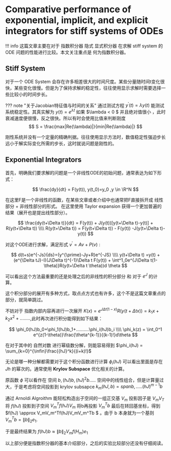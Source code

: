 # Comparative performance of exponential, implicit, and explicit integrators for stiff systems of ODEs

!!! info
    这篇文章主要在对于 指数积分器 隐式 显式积分器 在求解 stiff system 的 ODE 问题的性能进行比较。本文关注重点是 何为指数积分器。

## Stiff System
对于一个 ODE System 会存在许多相差很大的时间尺度。某些分量随时间t变化很快，某些变化很慢。但是为了保持求解的稳定性，往往使用显示求解时需要选择一些比较小的时间步长。

??? note "关于Jacobian特征值与时间的关系"
    通过测试方程 $y^{\prime}(t) = \lambda y(t)$ 能测试系统稳定性。其真实解为 $y(t) = e^{\lambda t}$ 如果 $\lambda < 0 $ 并且绝对值很小 ，此时衰减速度便很慢，反之很快。所以有时会使用比值来判断刚度
    $$
    S = \frac{max|Re(\lambda)|}{min|Re(\lambda)|}
    $$

刚性系统并没有一个定量的精确判据。往往使用显示方法时，数值稳定性强迫步长远小于解实际变化所需的步长，这时就说问题是刚性的。

## Exponential Integrators

首先，明确我们要求解的问题是一个非线性ODE的初始问题，通常表达为如下形式：

$$
\frac{dy}{dt} = F(y(t)),  y(t_0)=y_0 ,y  \in \R^N
$$

在这里F是一个非线性的函数，在某些文章或者介绍中也通常把F直接拆开成 线性部分 + 非线性部分的形式。 在这里使用 Taylor expansion 获得一个更加普遍的结果（展开也是提出线性部分）。

$$
\frac{dy(t+\Delta t)}{dt} = F(y(t)) + J(y(t))[y(t+\Delta t)-y(t)] + R(y(t+\Delta t)) \\\\
R(y(t+\Delta t)) = F(y(t+\Delta t)) - F(y(t)) -J(y(t+\Delta t)-y(t))
$$

对这个ODE进行求解，满足形式 $v^{\prime} = Av+P(v)$ :

$$
d(t+s)e^{-Js}{ds}=(y^{\prime}-Jy+R)e^{-JS} \\\\
y(t+\Delta t) =y(t) + (e^{\Delta tJ}-I)(J\Delta t)^{-1}\Delta t F(y(t)) + \int^1_0e^{J\Delta t(1-\theta)}R(y(t+\Delta t \theta))d \theta
$$

可以看出这个方法最重要的还是处理之后的非线性的积分部分 和 对于 $e^{J}$ 的计算。


这个积分部分的展开有多种方式，取点点方式也有许多，这个不是这篇文章重点的部分，就简单跳过。

不妨对于 指数内部内容再进行一次展开 $K(x) =e^{J\Delta t(1-x)}R(y(t+\Delta t x)) = k_1x+k_2x^2+........$,此时再次进行积分能得到如下结果：

$$
\phi_0(hJ)b_0+\phi_1(hJ)b_1+..........\phi_i(hJ)b_i \\\\
\phi_k(z) = \int_0^1 e^{z(1-\theta)}\frac{\theta^{k-1}}{(k-1)!}d\theta
$$

在对于其中的 自然对数 进行幂级数分解，则能容易得到 $\phi_i(hJ) = \sum_{k=0}^{\infin}\frac{{hJ}^k}{(i+k)!}$

无论是哪一种分解都需要对于这个积分函数进行计算 $\phi_i(hJ)$ 可以看出里面是存在 $Jh$ 的幂次的。通常使用 **Krylov Subspace** 优化相关的计算。

原函数 $\phi$ 可以看作在 空间 ${b,(hJ)b,(hJ)^2b.....}$ 空间中的线性组合，但是计算量过大，于是考虑将空间投影到 krylov subsapce $k_m(hJ,b) = span{b,.....(hJ)^{m-1}b}$ 

通过 Arnoldi Algroithm 能轻松构造出子空间的一组正交基 $V_m$ 投影因子是 $V_mV_T$ 将 $f(hJ)$ 投影到子空间 $V_m^Tf(hJ)V_m$ 将b再投影 $V_m^Tb$ 最后在转回基坐标，得到 $f(hJ) \approx V_mV_m^Tf(hJ)V_mV_m^Tb $ 。由于 b 本身就为一个基则 $V_m^Tb = \|b\|_2 e_1$.

于是最终结果为 $f(hJ)b \approx \|b\|_2V_mf(H_m)e_1$

以上部分便是指数积分器的基本介绍部分，之后的实验比较部分还没有仔细阅读。
